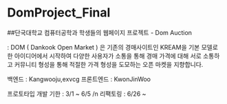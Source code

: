 # DomProject_Final
##단국대학교 컴퓨터공학과 학생들의 웹페이지 프로젝트 - Dom Auction 

: DOM ( Dankook Open Market ) 은 기존의 경매사이트인 KREAM을 기본 모델로 한 아이디어에서 시작하여
  다양한 사용자가 소통을 통해 경매 가격에 대해 서로 소통하고 커뮤니티 형성을 통해 적절한 가격 형성을 도모하는
  오픈 마켓을 지향합니다. 


백엔드 : Kangwooju,exvcg 
프론트엔드 : KwonJinWoo 

프로토타입 개발 기한 : 3/1 ~ 6/5 /n
리팩토링 : 6/26 ~ 
